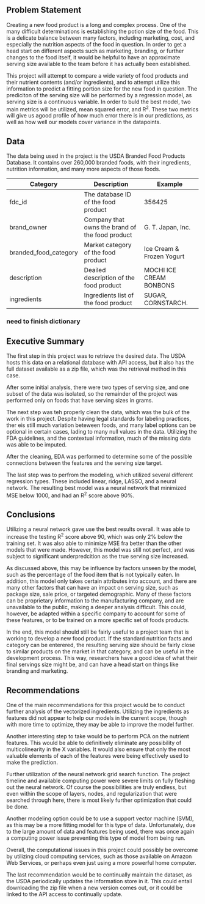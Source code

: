 ## Problem Statement

Creating a new food product is a long and complex process. One of the many difficult determinations is establishing the potion size of the food. This is a delicate balance between many factors, including marketing, cost, and especially the nutrition aspects of the food in question. In order to get a head start on different aspects such as marketing, branding, or further changes to the food itself, it would be helpful to have an approximate serving size available to the team before it has actually been established.

This project will attempt to compare a wide variety of food products and their nutrient contents (and/or ingredients), and to attempt utilize this information to predict a fitting portion size for the new food in question. The prediciton of the serving size will be performed by a regression model, as serving size is a continuous variable. In order to buld the best model, two main metrics will be utilized, mean squared error, and R<sup>2</sup>. These two metrics will give us agood profile of how much error there is in our predictions, as well as how well our models cover variance in the datapoints.


## Data

The data being used in the project is the USDA Branded Food Products Database. It contains over 260,000 branded foods, with their ingredients, nutrition information, and many more aspects of those foods. 

|Category|Description|Example|
|---|---|---|
|fdc_id|The database ID of the food product|356425|
|brand_owner|Company that owns the brand of the food product|G. T. Japan, Inc.|
|branded_food_category|Market category of the food product|Ice Cream & Frozen Yogurt|
|description|Deailed description of the food product|MOCHI ICE CREAM BONBONS|
|ingredients|Ingredients list of the food product|SUGAR, CORNSTARCH.|
### need to finish dictionary

## Executive Summary

The first step in this project was to retrieve the desired data. The USDA hosts this data on a relational database with API access, but it also has the full dataset available as a zip file, which was the retrieval method in this case.

After some initial analysis, there were two types of serving size, and one subset of the data was isolated, so the remainder of the project was performed only on foods that have serving sizes in grams.

The next step was teh properly clean the data, which was the bulk of the work in this project. Despite having legal standards for labeling practices, ther eis still much variation beteween foods, and many label options can be optional in certain cases, lading to many null values in the data. Utilizing the FDA guidelines, and the contextual information, much of the missing data was able to be imputed.

After the cleaning, EDA was performed to determine some of the possible connections between the features and the serving size target.

The last step was to perfrom the modeling, which utilized several different regression types. These included linear, ridge, LASSO, and a neural network. The resulting best model was a neural network that minimized MSE below 1000, and had an R<sup>2</sup> score above 90%.

## Conclusions

Utilizing a neural network gave use the best results overall. It was able to increase the testing R<sup>2</sup> score above 90, which was only 2% below the training set. It was also able to minimize MSE fra better than the other models that were made. However, this model was still not perfect, and was subject to significant underpredcition as the true serving size increased. 

As discussed above, this may be influence by factors unseen by the model, such as the percentage of the food item that is not typically eaten. In addition, this model only takes certain attributes into account, and there are many other factors that can have an impact on serving size, such as package size, sale price, or targeted demographic. Many of these factors can be proprietary information to the manufacturing company, and are unavailable to the public, making a deeper analysis difficult. This could, however, be adapted within a specific company to account for some of these features, or to be trained on a more specific set of foods products.

In the end, this model should still be fairly useful to a project team that is working to develop a new food product. If the standard nutrition facts and category can be enterered, the resulting serving size should be fairly close to similar products on the market in that category, and can be useful in the development process. This way, researchers have a good idea of what their final servings size might be, and can have a head start on things like branding and marketing.

## Recommendations

One of the main recommendations for this project would be to conduct further analysis of the vectorized ingredients. Utilizing the ingredients as features did not appear to help our models in the current scope, though with more time to optimize, they may be able to improve the model further.

Another interesting step to take would be to perform PCA on the nutrient features. This would be able to definitively eliminate any possibility of multicolinearity in the X variables. It would also ensure that only the most valuable elements of each of the features were being effectively used to make the prediction.

Further utilization of the neural network grid search function. The project timeline and available computing power were severe limits on fully fleshing out the neural network. Of course the possibilities are truly endless, but even within the scope of layers, nodes, and regularization that were searched through here, there is most likely further optimization that could be done.

Another modeling option could be to use a support vector machine (SVM), as this may be a more fitting model for this type of data. Unfortunately, due to the large amount of data and features being used, there was once again a computing power issue preventing this type of model from being run.

Overall, the computational issues in this project could possibly be overcome by utilizing cloud computing services, such as those available on Amazon Web Services, or perhaps even just using a more powerful home computer.

The last recommendation would be to continually maintain the dataset, as the USDA periodically updates the information store in it. This could entail downloading the zip file when a new version comes out, or it could be linked to the API access to continually update.